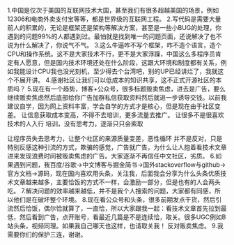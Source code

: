 1.中国是仅次于美国的互联网技术大国，甚至我们有很多超越美国的场景，例如12306和电商外卖支付宝等等，都是世界级的互联网工程。
2.写代码是需要大量前人的积累的，无论是框架还是架构等解决方案，甚至是一些小BUG的处理，你遇到的问题99%的人都遇到过。最怕就是找到唯一的问题页面，还说解决了也不说为什么解决了，你说气不气。
3.这么牛逼咋不写个框架，咋不造个语言，造个CPU和操作系统。这不是大家技术不行，更不是大家浮躁，中国这么多程序员肯定有人愿意，但是国内技术环境还处在什么阶段，这跟大环境和制度都有关系，例如我能设计CPU我也没光刻机，至少得去个台湾吧，别的UP已经讲烂了，我就这个不展开讲。
4.感谢社区让我们可以低成本的知识共享，这不正式开源社区的本质吗？
5.现在有一个趋势，博客+公众号，很多标题贩卖焦虑，进去是广告，要么继续贩卖焦虑然后底部给你广告加群私信获取资料然后就进一步诱导交钱。以前我建议自学，因为网上资料丰富，学会自学的方式才是核心，但是现在由于社区变差。
让信息获取成本变高，不得不去培训，更多流量去推广。
让很多不是很喜欢技术的人入行
培训，没有思考力，逐渐只只会索取

让程序员失去思考力，让整个社区的来源质量变差，恶性循环
并不是反对，只是特别反感这种引流的方式，欺骗的感觉，广告就广告，为什么让人抱着看技术文章进来发现浪费时间被贩卖焦虑的广告。大家逐渐不再信任中文社区，劣质。
6.如果遇到问题，我百度/谷歌->中文博客与掘金简书->国外stackoverflow与github->官方文档->源码，现在国内喜欢用头条，关注我，后面我会分享为什么头条优质技术文章越来越多，主要恰饭的方式不一样，会激励一部分，但是也有的人会两头吃。
7.解决问题的效率越来越低，并不是我个人搜索的问题，大家都有同感，所以他们是在破坏整个环境。
8.现在看公众号和头条，很多前期发点干货，然后引流然后恰饭，偶尔恰就算了，一直恰，所以大家跟我一起：看技术文章首先拉到最低，然后看到广告，点开账号，看最近几篇是不是连续恰，取关。很多UGC例如B站头条，视频同理。如果我自己哪天也这样，也请取关我！
反对贩卖焦虑。
9.我需要你们的保护三连，谢谢。